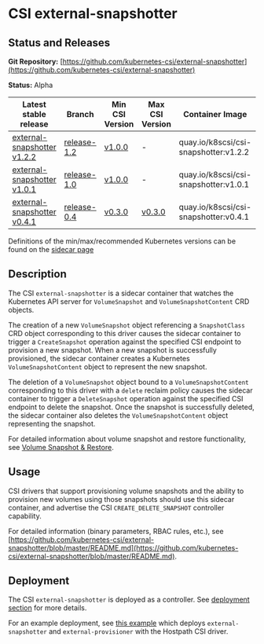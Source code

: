 # CSI external-snapshotter

## Status and Releases

**Git Repository:** [https://github.com/kubernetes-csi/external-snapshotter](https://github.com/kubernetes-csi/external-snapshotter)

**Status:** Alpha

Latest stable release | Branch | Min CSI Version | Max CSI Version | Container Image | Min K8s Version | Max K8s Version | Recommended K8s Version
--|--|--|--|--|--|--|--
[external-snapshotter v1.2.2](https://github.com/kubernetes-csi/external-snapshotter/releases/tag/v1.2.2) | [release-1.2](https://github.com/kubernetes-csi/external-snapshotter/tree/release-1.2) | [v1.0.0](https://github.com/container-storage-interface/spec/releases/tag/v1.0.0) | - | quay.io/k8scsi/csi-snapshotter:v1.2.2 | v1.13 | - | v1.14
[external-snapshotter v1.0.1](https://github.com/kubernetes-csi/external-snapshotter/releases/tag/v1.0.1) | [release-1.0](https://github.com/kubernetes-csi/external-snapshotter/tree/release-1.0) | [v1.0.0](https://github.com/container-storage-interface/spec/releases/tag/v1.0.0) | - | quay.io/k8scsi/csi-snapshotter:v1.0.1 | v1.13 | - | v1.13
[external-snapshotter v0.4.1](https://github.com/kubernetes-csi/external-snapshotter/releases/tag/v0.4.1) | [release-0.4](https://github.com/kubernetes-csi/external-snapshotter/tree/release-0.4) | [v0.3.0](https://github.com/container-storage-interface/spec/releases/tag/v0.3.0) | [v0.3.0](https://github.com/container-storage-interface/spec/releases/tag/v0.3.0) | quay.io/k8scsi/csi-snapshotter:v0.4.1 | v1.10 | -| v.10

Definitions of the min/max/recommended Kubernetes versions can be found on the
[sidecar page](sidecar-containers.md#versioning)

## Description

The CSI `external-snapshotter` is a sidecar container that watches the Kubernetes API server for `VolumeSnapshot` and `VolumeSnapshotContent` CRD objects.

The creation of a new `VolumeSnapshot` object referencing a `SnapshotClass` CRD object corresponding to this driver causes the sidecar container to trigger a `CreateSnapshot` operation against the specified CSI endpoint to provision a new snapshot. When a new snapshot is successfully provisioned, the sidecar container creates a Kubernetes `VolumeSnapshotContent` object to represent the new snapshot.

The deletion of a `VolumeSnapshot` object bound to a `VolumeSnapshotContent` corresponding to this driver with a `delete` reclaim policy causes the sidecar container to trigger a `DeleteSnapshot` operation against the specified CSI endpoint to delete the snapshot. Once the snapshot is successfully deleted, the sidecar container also deletes the `VolumeSnapshotContent` object representing the snapshot.

For detailed information about volume snapshot and restore functionality, see [Volume Snapshot & Restore](snapshot-restore-feature.md).

## Usage

CSI drivers that support provisioning volume snapshots and the ability to provision new volumes using those snapshots should use this sidecar container, and advertise the CSI `CREATE_DELETE_SNAPSHOT` controller capability.

For detailed information (binary parameters, RBAC rules, etc.), see [https://github.com/kubernetes-csi/external-snapshotter/blob/master/README.md](https://github.com/kubernetes-csi/external-snapshotter/blob/master/README.md).

## Deployment

The CSI `external-snapshotter` is deployed as a controller. See [deployment section](deploying.md) for more details.

For an example deployment, see [this example](https://github.com/kubernetes-csi/external-snapshotter/tree/master/deploy/kubernetes/setup-csi-snapshotter.yaml) which deploys `external-snapshotter` and `external-provisioner` with the Hostpath CSI driver.
